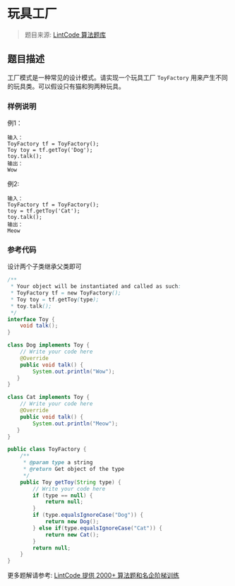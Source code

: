 # 玩具工厂
 > 题目来源: [LintCode 算法题库](https://www.lintcode.com/problem/toy-factory/?utm_source=sc-github-wzz)
 ## 题目描述
 工厂模式是一种常见的设计模式。请实现一个玩具工厂 `ToyFactory` 用来产生不同的玩具类。可以假设只有猫和狗两种玩具。

 ### 样例说明
 
例1：
```
输入：
ToyFactory tf = ToyFactory();
Toy toy = tf.getToy('Dog');
toy.talk(); 
输出：
Wow
```
例2:
```
输入：
ToyFactory tf = ToyFactory();
toy = tf.getToy('Cat');
toy.talk();
输出：
Meow

```
 ### 参考代码
 设计两个子类继承父类即可
```java
/**
 * Your object will be instantiated and called as such:
 * ToyFactory tf = new ToyFactory();
 * Toy toy = tf.getToy(type);
 * toy.talk();
 */
interface Toy {
    void talk();
}

class Dog implements Toy {
    // Write your code here
    @Override
    public void talk() {
        System.out.println("Wow");
   }
}

class Cat implements Toy {
    // Write your code here
    @Override
    public void talk() {
        System.out.println("Meow");
   }
}

public class ToyFactory {
    /**
     * @param type a string
     * @return Get object of the type
     */
    public Toy getToy(String type) {
        // Write your code here
        if (type == null) {
            return null;
        }		
        if (type.equalsIgnoreCase("Dog")) {
            return new Dog();
        } else if(type.equalsIgnoreCase("Cat")) {
            return new Cat();         
        }
        return null;
    }
}
```
 更多题解请参考: [LintCode 提供 2000+ 算法题和名企阶梯训练](https://www.lintcode.com/problem/?utm_source=sc-github-wzz)